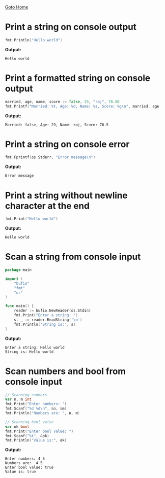 [Goto Home](../README.md)

# Print a string on console output

```go
fmt.Println("Hello world")
```

**Output:**

```
Hello world
```

# Print a formatted string on console output

```go
married, age, name, score := false, 29, "raj", 78.50
fmt.Printf("Married: %t, Age: %d, Name: %s, Score: %g\n", married, age, name, score)
```

**Output:**

```
Married: false, Age: 29, Name: raj, Score: 78.5
```

# Print a string on console error

```go
fmt.Fprintf(os.Stderr, "Error message\n")
```

**Output:**

```
Error message
```

# Print a string without newline character at the end

```go
fmt.Print("Hello world")
```

**Output:**

```
Hello world
```

# Scan a string from console input

```go
package main

import (
	"bufio"
	"fmt"
	"os"
)

func main() {
	reader := bufio.NewReader(os.Stdin)
	fmt.Print("Enter a string: ")
	s, _ := reader.ReadString('\n')
	fmt.Println("String is:", s)
}
```

**Output:**

```
Enter a string: Hello world
String is: Hello world
```

# Scan numbers and bool from console input

```go
// Scanning numbers
var n, m int
fmt.Print("Enter numbers: ")
fmt.Scanf("%d %d\n", &n, &m)
fmt.Println("Numbers are: ", n, m)

// Scanning bool value
var ok bool
fmt.Print("Enter bool value: ")
fmt.Scanf("%t", &ok)
fmt.Println("Value is:", ok)
```

**Output:**

```
Enter numbers: 4 5 
Numbers are:  4 5
Enter bool value: true
Value is: true
```
